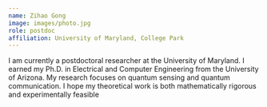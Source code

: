 ```yaml
---
name: Zihao Gong
image: images/photo.jpg
role: postdoc
affiliation: University of Maryland, College Park
---
```


I am currently a postdoctoral researcher at the University of Maryland. I earned my Ph.D. in Electrical and Computer Engineering from the University of Arizona. My research focuses on quantum sensing and quantum communication. I hope my theoretical work is both mathematically rigorous and experimentally feasible